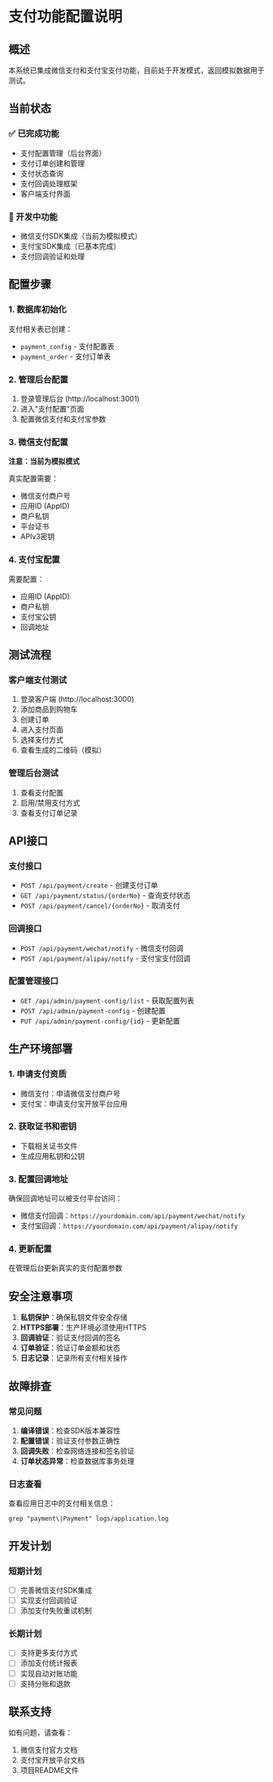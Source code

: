 # 支付功能配置说明

## 概述

本系统已集成微信支付和支付宝支付功能，目前处于开发模式，返回模拟数据用于测试。

## 当前状态

### ✅ 已完成功能
- 支付配置管理（后台界面）
- 支付订单创建和管理
- 支付状态查询
- 支付回调处理框架
- 客户端支付界面

### 🚧 开发中功能
- 微信支付SDK集成（当前为模拟模式）
- 支付宝SDK集成（已基本完成）
- 支付回调验证和处理

## 配置步骤

### 1. 数据库初始化
支付相关表已创建：
- `payment_config` - 支付配置表
- `payment_order` - 支付订单表

### 2. 管理后台配置
1. 登录管理后台 (http://localhost:3001)
2. 进入"支付配置"页面
3. 配置微信支付和支付宝参数

### 3. 微信支付配置
**注意：当前为模拟模式**

真实配置需要：
- 微信支付商户号
- 应用ID (AppID)
- 商户私钥
- 平台证书
- APIv3密钥

### 4. 支付宝配置
需要配置：
- 应用ID (AppID)
- 商户私钥
- 支付宝公钥
- 回调地址

## 测试流程

### 客户端支付测试
1. 登录客户端 (http://localhost:3000)
2. 添加商品到购物车
3. 创建订单
4. 进入支付页面
5. 选择支付方式
6. 查看生成的二维码（模拟）

### 管理后台测试
1. 查看支付配置
2. 启用/禁用支付方式
3. 查看支付订单记录

## API接口

### 支付接口
- `POST /api/payment/create` - 创建支付订单
- `GET /api/payment/status/{orderNo}` - 查询支付状态
- `POST /api/payment/cancel/{orderNo}` - 取消支付

### 回调接口
- `POST /api/payment/wechat/notify` - 微信支付回调
- `POST /api/payment/alipay/notify` - 支付宝支付回调

### 配置管理接口
- `GET /api/admin/payment-config/list` - 获取配置列表
- `POST /api/admin/payment-config` - 创建配置
- `PUT /api/admin/payment-config/{id}` - 更新配置

## 生产环境部署

### 1. 申请支付资质
- 微信支付：申请微信支付商户号
- 支付宝：申请支付宝开放平台应用

### 2. 获取证书和密钥
- 下载相关证书文件
- 生成应用私钥和公钥

### 3. 配置回调地址
确保回调地址可以被支付平台访问：
- 微信支付回调：`https://yourdomain.com/api/payment/wechat/notify`
- 支付宝回调：`https://yourdomain.com/api/payment/alipay/notify`

### 4. 更新配置
在管理后台更新真实的支付配置参数

## 安全注意事项

1. **私钥保护**：确保私钥文件安全存储
2. **HTTPS部署**：生产环境必须使用HTTPS
3. **回调验证**：验证支付回调的签名
4. **订单验证**：验证订单金额和状态
5. **日志记录**：记录所有支付相关操作

## 故障排查

### 常见问题
1. **编译错误**：检查SDK版本兼容性
2. **配置错误**：验证支付参数正确性
3. **回调失败**：检查网络连接和签名验证
4. **订单状态异常**：检查数据库事务处理

### 日志查看
查看应用日志中的支付相关信息：
```
grep "payment\|Payment" logs/application.log
```

## 开发计划

### 短期计划
- [ ] 完善微信支付SDK集成
- [ ] 实现支付回调验证
- [ ] 添加支付失败重试机制

### 长期计划
- [ ] 支持更多支付方式
- [ ] 添加支付统计报表
- [ ] 实现自动对账功能
- [ ] 支持分账和退款

## 联系支持

如有问题，请查看：
1. 微信支付官方文档
2. 支付宝开放平台文档
3. 项目README文件
